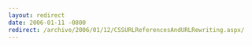 ```yaml
---
layout: redirect
date: 2006-01-11 -0800
redirect: /archive/2006/01/12/CSSURLReferencesAndURLRewriting.aspx/
---
```

